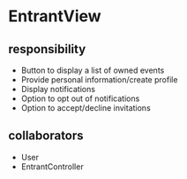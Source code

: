 # EntrantView
## responsibility
- Button to display a list of owned events
- Provide personal information/create profile
- Display notifications
- Option to opt out of notifications
- Option to accept/decline invitations
## collaborators
- User
- EntrantController
